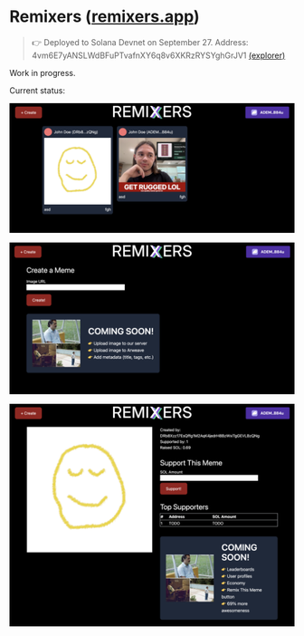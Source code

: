 # Remixers ([remixers.app](https://remixers.app/))

> 👉 Deployed to Solana Devnet on September 27.
> Address: 4vm6E7yANSLWdBFuPTvafnXY6q8v6XKRzRYSYghGrJV1 [(explorer)](https://explorer.solana.com/address/4vm6E7yANSLWdBFuPTvafnXY6q8v6XKRzRYSYghGrJV1?cluster=devnet)

Work in progress.

Current status:

![Screenshot 1](https://raw.githubusercontent.com/osmannyildiz/Turbin3-Q3-2024/refs/heads/master/99-capstone/assets/ss01.png)

![Screenshot 2](https://raw.githubusercontent.com/osmannyildiz/Turbin3-Q3-2024/refs/heads/master/99-capstone/assets/ss02.png)

![Screenshot 3](https://raw.githubusercontent.com/osmannyildiz/Turbin3-Q3-2024/refs/heads/master/99-capstone/assets/ss03.png)
